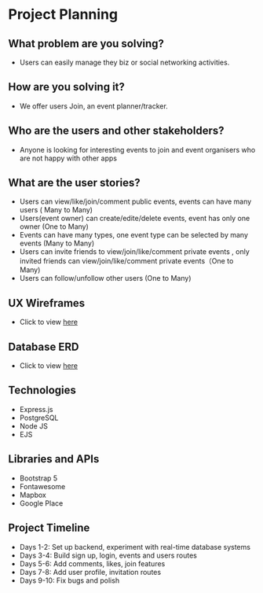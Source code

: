 # Project Planning

## What problem are you solving?

- Users can easily manage they biz or social networking activities.

## How are you solving it?

- We offer users Join, an event planner/tracker.

## Who are the users and other stakeholders?

- Anyone is looking for interesting events to join and event organisers who are not happy with other apps

## What are the user stories?

- Users can view/like/join/comment public events, events can have many users ( Many to Many)
- Users(event owner) can create/edite/delete events, event has only one owner (One to Many)
- Events can have many types, one event type can be selected by many events (Many to Many)
- Users can invite friends to view/join/like/comment private events , only invited friends can view/join/like/comment private events（One to Many)
- Users can follow/unfollow other users (One to Many)

## UX Wireframes

- Click to view [here](https://app.uizard.io/p/13e6f800)

## Database ERD

- Click to view [here](https://lucid.app/lucidchart/e087a75f-2d5a-426d-82b9-8b3954ea6c25/edit?page=0_0&invitationId=inv_63bd73b6-37ec-42f1-8605-e159379229af#)

## Technologies

- Express.js
- PostgreSQL
- Node JS
- EJS

## Libraries and APIs

- Bootstrap 5
- Fontawesome
- Mapbox
- Google Place

## Project Timeline

- Days 1-2: Set up backend, experiment with real-time database systems
- Days 3-4: Build sign up, login, events and users routes
- Days 5-6: Add comments, likes, join features
- Days 7-8: Add user profile, invitation routes
- Days 9-10: Fix bugs and polish
